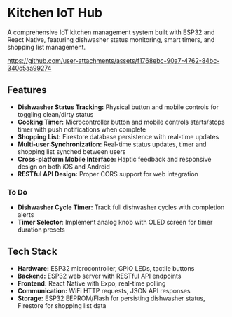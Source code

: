 # Kitchen IoT Hub

A comprehensive IoT kitchen management system built with ESP32 and React Native, featuring dishwasher status monitoring, smart timers, and shopping list management.


https://github.com/user-attachments/assets/f1768ebc-90a7-4762-84bc-340c5aa99274



## Features

- **Dishwasher Status Tracking:** Physical button and mobile controls for toggling clean/dirty status
- **Cooking Timer:** Microcontroller button and mobile controls starts/stops timer with push notifications when complete
- **Shopping List:** Firestore database persistence with real-time updates
- **Multi-user Synchronization:** Real-time status updates, timer and shopping list synched between users
- **Cross-platform Mobile Interface:** Haptic feedback and responsive design on both iOS and Android
- **RESTful API Design:** Proper CORS support for web integration

### To Do
- **Dishwasher Cycle Timer:** Track full dishwasher cycles with completion alerts
- **Timer Selector**: Implement analog knob with OLED screen for timer duration presets

## Tech Stack
- **Hardware:** ESP32 microcontroller, GPIO LEDs, tactile buttons
- **Backend:** ESP32 web server with RESTful API endpoints
- **Frontend:** React Native with Expo, real-time polling
- **Communication:** WiFi HTTP requests, JSON API responses
- **Storage:** ESP32 EEPROM/Flash for persisting dishwasher status, Firestore for shopping list data


